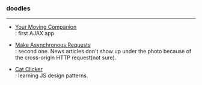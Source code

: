 ### doodles
--------------

* [Your Moving Companion](./minicourse-ajax-project/index.html)  
 : first AJAX app

* [Make Asynchronous Requests](./ajax%20with%20xhr/lesson-1-async-w-xhr/index.html)  
 : second one. News articles don't show up under the photo because of the cross-origin HTTP request(not sure).

* [Cat Clicker](./cat-clicker-js/index.html)  
 : learning JS design patterns.
